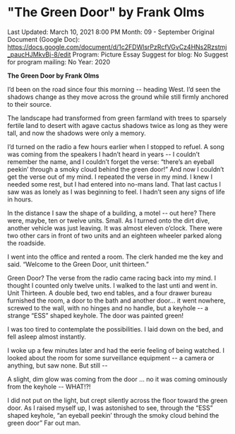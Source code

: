# "The Green Door" by Frank Olms

Last Updated: March 10, 2021 8:00 PM
Month: 09 - September
Original Document (Google Doc): https://docs.google.com/document/d/1c2FDWlsrPzRcfVGvCz4HNs2Rzstmj_paucHJMkvBj-8/edit
Program: Picture Essay
Suggest for blog: No
Suggest for program mailing: No
Year: 2020

**The Green Door by Frank Olms**

I’d been on the road since four this morning -- heading West. I’d seen the shadows change as they move across the ground while still firmly anchored to their source.

The landscape had transformed from green farmland with trees to sparsely fertile land to desert with agave cactus shadows twice as long as they were tall, and now the shadows were only a memory.

I’d turned on the radio a few hours earlier when I stopped to refuel. A song was coming from the speakers I hadn’t heard in years -- I couldn’t remember the name, and I couldn’t forget the verse: “there’s an eyeball peekin’ through a smoky cloud behind the green door!” And now I couldn’t get the verse out of my mind. I repeated the verse in my mind. I knew I needed some rest, but I had entered into no-mans land. That last cactus I saw was as lonely as I was beginning to feel. I hadn’t seen any signs of life in hours.

In the distance I saw the shape of a building, a motel -- out here? There were, maybe, ten or twelve units. Small. As I turned onto the dirt dive, another vehicle was just leaving. It was almost eleven o’clock. There were two other cars in front of two units and an eighteen wheeler parked along the roadside.

I went into the office and rented a room. The clerk handed me the key and said. “Welcome to the Green Door, unit thirteen.”

Green Door? The verse from the radio came racing back into my mind. I thought I counted only twelve units. I walked to the last unti and went in. Unit Thirteen. A double bed, two end tables, and a four drawer bureau furnished the room, a door to the bath and another door… it went nowhere, screwed to the wall, with no hinges and no handle, but a keyhole -- a strange “ESS” shaped keyhole. The door was painted green!

I was too tired to contemplate the possibilities. I laid down on the bed, and fell asleep almost instantly.

I woke up a few minutes later and had the eerie feeling of being watched. I looked about the room for some surveillance equipment -- a camera or anything, but saw none. But still --

A slight, dim glow was coming from the door … no it was coming ominously from the keyhole -- WHAT!?!

I did not put on the light, but crept silently across the floor toward the green door. As I raised myself up, I was astonished to see, through the “ESS” shaped keyhole, “an eyeball peekin’ through the smoky cloud behind the green door” Far out man.